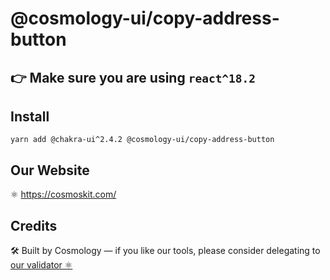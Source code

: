 # @cosmology-ui/copy-address-button

## 👉 Make sure you are using `react^18.2`

## Install

```
yarn add @chakra-ui^2.4.2 @cosmology-ui/copy-address-button
```

## Our Website

⚛️ https://cosmoskit.com/

## Credits

🛠 Built by Cosmology — if you like our tools, please consider delegating to [our validator ⚛️](https://cosmology.tech/validator)
